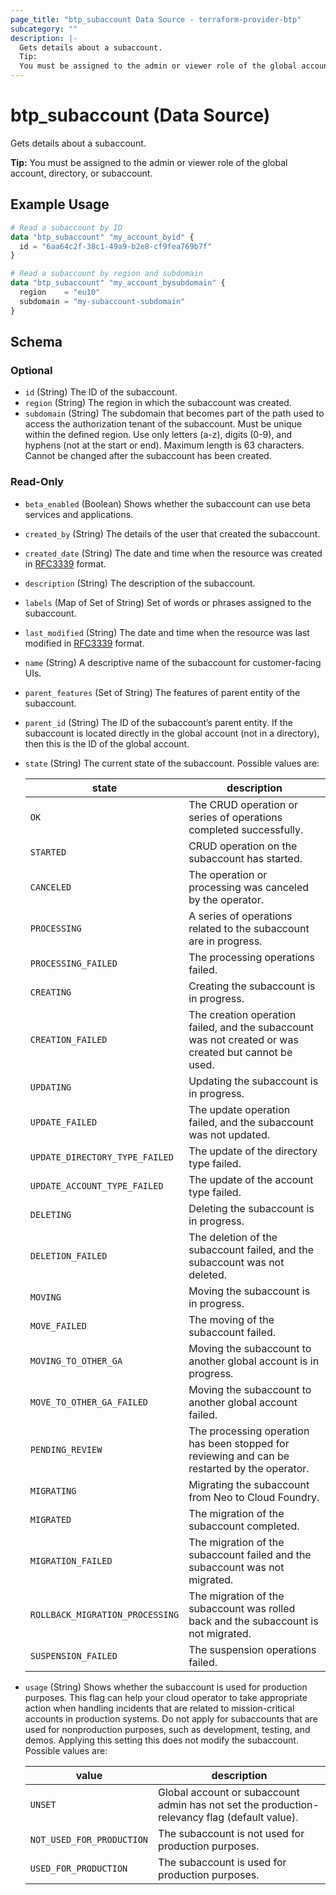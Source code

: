 ```yaml
---
page_title: "btp_subaccount Data Source - terraform-provider-btp"
subcategory: ""
description: |-
  Gets details about a subaccount.
  Tip:
  You must be assigned to the admin or viewer role of the global account, directory, or subaccount.
---
```


# btp_subaccount (Data Source)

Gets details about a subaccount.

__Tip:__
You must be assigned to the admin or viewer role of the global account, directory, or subaccount.

## Example Usage

```terraform
# Read a subaccount by ID
data "btp_subaccount" "my_account_byid" {
  id = "6aa64c2f-38c1-49a9-b2e8-cf9fea769b7f"
}

# Read a subaccount by region and subdomain
data "btp_subaccount" "my_account_bysubdomain" {
  region    = "eu10"
  subdomain = "my-subaccount-subdomain"
}
```

<!-- schema generated by tfplugindocs -->
## Schema

### Optional

- `id` (String) The ID of the subaccount.
- `region` (String) The region in which the subaccount was created.
- `subdomain` (String) The subdomain that becomes part of the path used to access the authorization tenant of the subaccount. Must be unique within the defined region. Use only letters (a-z), digits (0-9), and hyphens (not at the start or end). Maximum length is 63 characters. Cannot be changed after the subaccount has been created.

### Read-Only

- `beta_enabled` (Boolean) Shows whether the subaccount can use beta services and applications.
- `created_by` (String) The details of the user that created the subaccount.
- `created_date` (String) The date and time when the resource was created in [RFC3339](https://www.ietf.org/rfc/rfc3339.txt) format.
- `description` (String) The description of the subaccount.
- `labels` (Map of Set of String) Set of words or phrases assigned to the subaccount.
- `last_modified` (String) The date and time when the resource was last modified in [RFC3339](https://www.ietf.org/rfc/rfc3339.txt) format.
- `name` (String) A descriptive name of the subaccount for customer-facing UIs.
- `parent_features` (Set of String) The features of parent entity of the subaccount.
- `parent_id` (String) The ID of the subaccount’s parent entity. If the subaccount is located directly in the global account (not in a directory), then this is the ID of the global account.
- `state` (String) The current state of the subaccount. Possible values are: 

  | state | description | 
  | --- | --- | 
  | `OK` | The CRUD operation or series of operations completed successfully. | 
  | `STARTED` | CRUD operation on the subaccount has started. | 
  | `CANCELED` | The operation or processing was canceled by the operator. | 
  | `PROCESSING` | A series of operations related to the subaccount are in progress. | 
  | `PROCESSING_FAILED` | The processing operations failed. | 
  | `CREATING` | Creating the subaccount is in progress. | 
  | `CREATION_FAILED` | The creation operation failed, and the subaccount was not created or was created but cannot be used. | 
  | `UPDATING` | Updating the subaccount is in progress. | 
  | `UPDATE_FAILED` | The update operation failed, and the subaccount was not updated. | 
  | `UPDATE_DIRECTORY_TYPE_FAILED` | The update of the directory type failed. | 
  | `UPDATE_ACCOUNT_TYPE_FAILED` | The update of the account type failed. | 
  | `DELETING` | Deleting the subaccount is in progress. | 
  | `DELETION_FAILED` | The deletion of the subaccount failed, and the subaccount was not deleted. | 
  | `MOVING` | Moving the subaccount is in progress. | 
  | `MOVE_FAILED` | The moving of the subaccount failed. | 
  | `MOVING_TO_OTHER_GA` | Moving the subaccount to another global account is in progress. | 
  | `MOVE_TO_OTHER_GA_FAILED` | Moving the subaccount to another global account failed. | 
  | `PENDING_REVIEW` | The processing operation has been stopped for reviewing and can be restarted by the operator. | 
  | `MIGRATING` | Migrating the subaccount from Neo to Cloud Foundry. | 
  | `MIGRATED` | The migration of the subaccount completed. | 
  | `MIGRATION_FAILED` | The migration of the subaccount failed and the subaccount was not migrated. | 
  | `ROLLBACK_MIGRATION_PROCESSING` | The migration of the subaccount was rolled back and the subaccount is not migrated. | 
  | `SUSPENSION_FAILED` | The suspension operations failed. |
- `usage` (String) Shows whether the subaccount is used for production purposes. This flag can help your cloud operator to take appropriate action when handling incidents that are related to mission-critical accounts in production systems. Do not apply for subaccounts that are used for nonproduction purposes, such as development, testing, and demos. Applying this setting this does not modify the subaccount. Possible values are: 

  | value | description | 
  | --- | --- | 
  | `UNSET` | Global account or subaccount admin has not set the production-relevancy flag (default value). | 
  | `NOT_USED_FOR_PRODUCTION` | The subaccount is not used for production purposes. | 
  | `USED_FOR_PRODUCTION` | The subaccount is used for production purposes. |